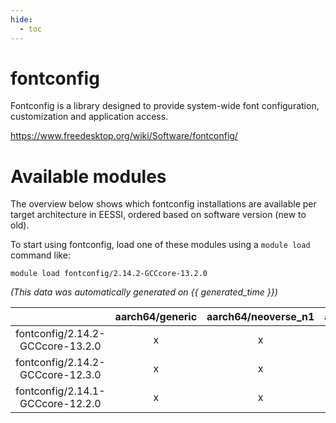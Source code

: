 ```yaml
---
hide:
  - toc
---
```


fontconfig
==========


Fontconfig is a library designed to provide system-wide font configuration, customization and application access.

https://www.freedesktop.org/wiki/Software/fontconfig/
# Available modules


The overview below shows which fontconfig installations are available per target architecture in EESSI, ordered based on software version (new to old).

To start using fontconfig, load one of these modules using a `module load` command like:

```shell
module load fontconfig/2.14.2-GCCcore-13.2.0
```

*(This data was automatically generated on {{ generated_time }})*  

| |aarch64/generic|aarch64/neoverse_n1|aarch64/neoverse_v1|x86_64/generic|x86_64/amd/zen2|x86_64/amd/zen3|x86_64/amd/zen4|x86_64/intel/haswell|x86_64/intel/skylake_avx512|
| :---: | :---: | :---: | :---: | :---: | :---: | :---: | :---: | :---: | :---: |
|fontconfig/2.14.2-GCCcore-13.2.0|x|x|x|x|x|x|x|x|x|
|fontconfig/2.14.2-GCCcore-12.3.0|x|x|x|x|x|x|x|x|x|
|fontconfig/2.14.1-GCCcore-12.2.0|x|x|x|x|x|x|-|x|x|
